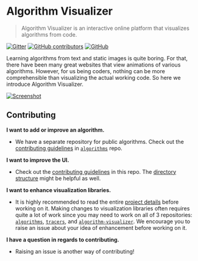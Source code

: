 # Algorithm Visualizer

> Algorithm Visualizer is an interactive online platform that visualizes algorithms from code.

[![Gitter](https://img.shields.io/gitter/room/nwjs/nw.js.svg?style=flat-square)](https://gitter.im/algorithm-visualizer)
[![GitHub contributors](https://img.shields.io/github/contributors/algorithm-visualizer/algorithm-visualizer.svg?style=flat-square)](https://github.com/algorithm-visualizer/algorithm-visualizer/graphs/contributors)
[![GitHub](https://img.shields.io/github/license/algorithm-visualizer/algorithm-visualizer.svg?style=flat-square)](https://github.com/algorithm-visualizer/algorithm-visualizer/blob/master/LICENSE)

Learning algorithms from text and static images is quite boring. For that, there have been many great websites that view animations of various algorithms. However, for us being coders, nothing can be more comprehensible than visualizing the actual working code. So here we introduce Algorithm Visualizer.

[![Screenshot](https://raw.githubusercontent.com/algorithm-visualizer/algorithm-visualizer/master/branding/screenshot.png)](https://algorithm-visualizer.org/)

## Contributing

**I want to add or improve an algorithm.**

- We have a separate repository for public algorithms. Check out the [contributing guidelines](https://github.com/algorithm-visualizer/algorithms/blob/master/CONTRIBUTING.md) in [`algorithms`](https://github.com/algorithm-visualizer/algorithms) repo.

**I want to improve the UI.**

- Check out the [contributing guidelines](https://github.com/algorithm-visualizer/algorithm-visualizer/blob/master/CONTRIBUTING.md) in this repo. The [directory structure](https://github.com/algorithm-visualizer/algorithm-visualizer/blob/master/PROJECT_DETAILS.md#algorithm-visualizer) might be helpful as well.

**I want to enhance visualization libraries.**

- It is highly recommended to read the entire [project details](https://github.com/algorithm-visualizer/algorithm-visualizer/blob/master/PROJECT_DETAILS.md) before working on it. Making changes to visualization libraries often requires quite a lot of work since you may need to work on all of 3 repositories: [`algorithms`](https://github.com/algorithm-visualizer/algorithms), [`tracers`](https://github.com/algorithm-visualizer/tracers), and [`algorithm-visualizer`](https://github.com/algorithm-visualizer/algorithm-visualizer). We encourage you to raise an issue about your idea of enhancement before working on it.

**I have a question in regards to contributing.**

- Raising an issue is another way of contributing!
